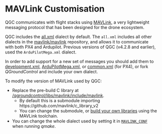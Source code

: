# MAVLink Customisation

QGC communicates with flight stacks using [MAVLink](https://mavlink.io/en/), a very lightweight messaging protocol that has been designed for the drone ecosystem.

QGC includes the [all.xml](https://mavlink.io/en/messages/all.html) dialect by default. The `all.xml` includes all other dialects in the [mavlink/mavlink](https://github.com/mavlink/mavlink/tree/master/message_definitions/v1.0) repository, and allows it to communicate with both PX4 and Ardupilot.
Previous versions of QGC (v4.2.8 and earlier), used the `ArduPilotMega.xml` dialect.

In order to add support for a new set of messages you should add them to [development.xml](https://mavlink.io/en/messages/development.html), [ArduPilotMega.xml](https://mavlink.io/en/messages/ardupilotmega.html), or [common.xml](https://mavlink.io/en/messages/common.html) (for PX4), or fork _QGroundControl_ and include your own dialect.

To modify the version of MAVLink used by QGC:

- Replace the pre-build C library at [/qgroundcontrol/libs/mavlink/include/mavlink](https://github.com/mavlink/qgroundcontrol/tree/master/libs/mavlink/include/mavlink).
  - By default this is a submodule importing https\://github.com/mavlink/c_library_v2
  - You can change the submodule, or [build your own libraries](https://mavlink.io/en/getting_started/generate_libraries.html) using the MAVLink toolchain.
- You can change the whole dialect used by setting it in [`MAVLINK_CONF`](https://github.com/mavlink/qgroundcontrol/blob/master/QGCExternalLibs.pri#L52) when running _qmake_.
